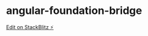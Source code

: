 # angular-foundation-bridge

[Edit on StackBlitz ⚡️](https://stackblitz.com/edit/angular-ivy-xx2hnp)